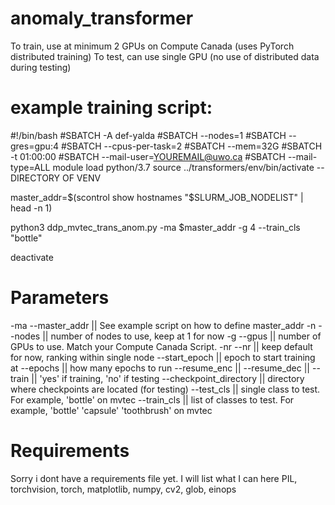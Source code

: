 # anomaly_transformer

To train, use at minimum 2 GPUs on Compute Canada (uses PyTorch distributed training)
To test, can use single GPU (no use of distributed data during testing)

# example training script:
#!/bin/bash
#SBATCH -A def-yalda
#SBATCH --nodes=1
#SBATCH --gres=gpu:4
#SBATCH --cpus-per-task=2
#SBATCH --mem=32G
#SBATCH -t 01:00:00
#SBATCH --mail-user=YOUREMAIL@uwo.ca
#SBATCH --mail-type=ALL
module load python/3.7
source ../transformers/env/bin/activate --DIRECTORY OF VENV

master_addr=$(scontrol show hostnames "$SLURM_JOB_NODELIST" | head -n 1)

python3 ddp_mvtec_trans_anom.py -ma $master_addr -g 4 --train_cls "bottle"

deactivate

# Parameters
-ma --master_addr || See example script on how to define master_addr
-n --nodes || number of nodes to use, keep at 1 for now
-g --gpus || number of GPUs to use. Match your Compute Canada Script.
-nr --nr || keep default for now, ranking within single node
--start_epoch || epoch to start training at
--epochs || how many epochs to run
--resume_enc || 
--resume_dec || 
--train || 'yes' if training, 'no' if testing
--checkpoint_directory || directory where checkpoints are located (for testing)
--test_cls || single class to test. For example, 'bottle' on mvtec
--train_cls || list of classes to test. For example, 'bottle' 'capsule' 'toothbrush' on mvtec

# Requirements
Sorry i dont have a requirements file yet. I will list what I can here
PIL, torchvision, torch, matplotlib, numpy, cv2, glob, einops
